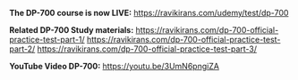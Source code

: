 **The DP-700 course is now LIVE:** https://ravikirans.com/udemy/test/dp-700

**Related DP-700 Study materials:**
https://ravikirans.com/dp-700-official-practice-test-part-1/
https://ravikirans.com/dp-700-official-practice-test-part-2/
https://ravikirans.com/dp-700-official-practice-test-part-3/

**YouTube Video DP-700:**
https://youtu.be/3UmN6pngiZA

